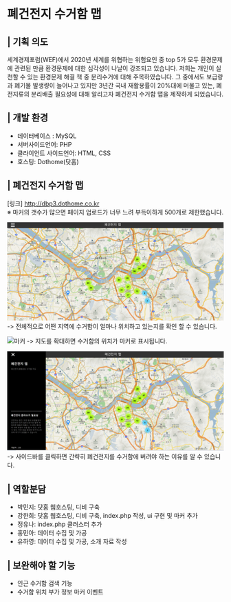 # 폐건전지 수거함 맵

## | 기획 의도

세계경제포럼(WEF)에서 2020년 세계를 위협하는 위험요인 중 top 5가 모두 환경문제에 관련된 만큼 환경문제에 대한 심각성이 나날이 강조되고 있습니다. 저희는 개인이 실천할 수 있는 환경문제 해결 책 중 분리수거에 대해 주목하였습니다. 그 중에서도 보급량과 폐기물 발생량이 늘어나고 있지만 3년간 국내 재활용률이 20%대에 머물고 있는, 폐전지류의 분리배출 필요성에 대해 알리고자 폐건전지 수거함 맵을 제작하게 되었습니다.

## | 개발 환경

- 데이터베이스 : MySQL
- 서버사이드언어: PHP
- 클라이언트 사이드언어: HTML, CSS
- 호스팅: Dothome(닷홈)

## | 폐건전지 수거함 맵

[링크] http://dbp3.dothome.co.kr
<br> ※ 마커의 갯수가 많으면 페이지 업로드가 너무 느려
부득이하게 500개로 제한했습니다.

![클러스터](./image/cluster.png)
-> 전체적으로 어떤 지역에 수거함이 얼마나 위치하고 있는지를 확인 할 수 있습니다.

![마커](./image/marker.png)
-> 지도를 확대하면 수거함의 위치가 마커로 표시됩니다.

![사이드바](./image/sidebar.png)
-> 사이드바를 클릭하면 간략히 폐건전지를 수거함에 버려야 하는 이유를 알 수 있습니다.

## | 역할분담

- 박민지: 닷홈 웹호스팅, 디비 구축
- 강한희: 닷홈 웹호스팅, 디비 구축, index.php 작성, ui 구현 및 마커 추가
- 정유나: index.php 클러스터 추가
- 홍민아: 데이터 수집 및 가공
- 유하영: 데이터 수집 및 가공, 소개 자료 작성

## | 보완해야 할 기능

- 인근 수거함 검색 기능
- 수거함 위치 부가 정보 마커 이벤트
